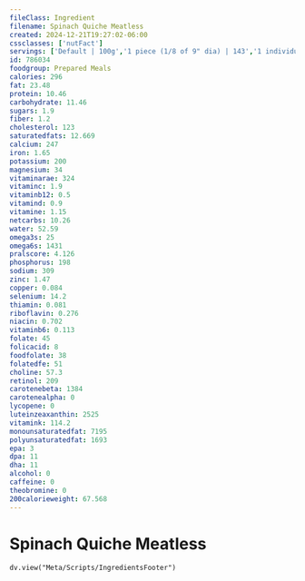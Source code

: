 ```yaml
---
fileClass: Ingredient
filename: Spinach Quiche Meatless
created: 2024-12-21T19:27:02-06:00
cssclasses: ['nutFact']
servings: ['Default | 100g','1 piece (1/8 of 9" dia) | 143','1 individual quiche | 113','1 quiche (8" dia) | 901','1 quiche (9" dia) | 1142','1 quiche (10" dia) | 1410','1 cup | 160','1 cubic inch | 11']
id: 786034
foodgroup: Prepared Meals
calories: 296
fat: 23.48
protein: 10.46
carbohydrate: 11.46
sugars: 1.9
fiber: 1.2
cholesterol: 123
saturatedfats: 12.669
calcium: 247
iron: 1.65
potassium: 200
magnesium: 34
vitaminarae: 324
vitaminc: 1.9
vitaminb12: 0.5
vitamind: 0.9
vitamine: 1.15
netcarbs: 10.26
water: 52.59
omega3s: 25
omega6s: 1431
pralscore: 4.126
phosphorus: 198
sodium: 309
zinc: 1.47
copper: 0.084
selenium: 14.2
thiamin: 0.081
riboflavin: 0.276
niacin: 0.702
vitaminb6: 0.113
folate: 45
folicacid: 8
foodfolate: 38
folatedfe: 51
choline: 57.3
retinol: 209
carotenebeta: 1384
carotenealpha: 0
lycopene: 0
luteinzeaxanthin: 2525
vitamink: 114.2
monounsaturatedfat: 7195
polyunsaturatedfat: 1693
epa: 3
dpa: 11
dha: 11
alcohol: 0
caffeine: 0
theobromine: 0
200calorieweight: 67.568
---
```


# Spinach Quiche Meatless

```dataviewjs
dv.view("Meta/Scripts/IngredientsFooter")
```